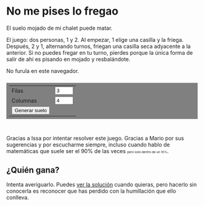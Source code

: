 
<style>
    #board {
        display: block;
        margin: auto;
    }

    #turn {
        text-align: center;
    }

    table {
        margin: 1em auto 3em auto;
        padding: 0.5em;
        background-color: gray;
    }
</style>

<script>
    function showSolution(e) {
        let solution = document.getElementById("solution");
        solution.style.display = "block";

        let nosolution = document.getElementById("nosolution");
        nosolution.remove();
    }
</script>

# No me pises lo fregao

El suelo mojado de mi chalet puede matar.

El juego: dos personas, 1 y 2. Al empezar, 1 elige una casilla y la friega. Después, 2 y 1, alternando turnos, friegan una casilla seca adyacente a la anterior. Si no puedes fregar en tu turno, pierdes porque la única forma de salir de ahí es pisando en mojado y resbalándote.

<!-- Board -->
<canvas id="board">
    No furula en este navegador.
</canvas>

<h3 id="turn"></h3>

<table style="">
    <tr>
        <td> <label>Filas</label> </td>
        <td> <input style="width: 3em" id="n_rows" type="number" min="1" max="10" value=3><br> </td>
    </tr>
    <tr>
        <td> <label>Columnas</label> </td>
        <td> <input style="width: 3em" id="n_cols" type="number" min="1" max="10" value=4> </td>
    </tr>
    <tr>
        <td> <button type="button" onclick="generateBoard(); drawBoard();">Generar suelo</button><br> </td>
    </tr>
</table>

Gracias a Issa por intentar resolver este juego. Gracias a Mario por sus sugerencias y por escucharme siempre, incluso cuando hablo de matemáticas que suele ser el 90% de las veces <small><small><small>pero solo dentro de un 10%</small></small></small>.

## ¿Quién gana?

<div id="nosolution">
Intenta averiguarlo. Puedes <u onclick="showSolution()">ver la solución</u> cuando quieras, pero hacerlo sin conocerla es reconocer que has perdido con la humillación que ello conlleva.
</div>

<div id="solution" style="display: none">
Más concretamente, si 1 y 2 jugasen perfecto, quién ganaría? Depende del tamaño del tablero. Empecemos por resolver un caso más sencillo, un tablero de 2 filas. Tras jugar 1, 2 puede jugar en la única otra casilla que se encuentra en la misma columna que la jugada anterior, es decir, si 1 juega en una casilla que está en la primera fila, 2 juega en la casilla que está justo debajo. De esta forma, a cada movimiento de 1 le corresponde un movimiento de 2, con lo que 2 ganará pues jugará en último lugar.

<div class="flex">
<img src="baldosas2xn.png">
</div>

En otras palabras, hemos encontrado una regla de cómo jugar basada en separar las casillas en parejas de dos adyacentes, algo como "si 1 juega esta casilla, yo juego su pareja". En lenguaje matemático, hemos encontrado una partición del conjunto de casillas en la que cada clase tiene exactamente dos casillas, las cuales son adyacentes.

Generalicemos este razonamiento. Supongamos ahora que el tablero es de tamaño par, como en particular es el 2xn que acabamos de analizar. Esto es equivalente a decir que hay o bien una cantidad par de filas o una cantidad par de columnas (o ambas). Supongamos por ejemplo filas pares. Esto nos permite separar las casillas por parejas como en el 2xn, dando así la misma estrategia que hace ganar a 2: tras jugar 1 en una casilla, 2 juega en su pareja.

<div class="flex">
<img src="baldosasPar.png">
</div>

¿Qué ocurre si el número de casillas es impar? La respuesta es: 1 gana. Vamos a aprovechar lo que hemos razonado en los anteriores párrafos para justificar este hecho. Tenemos un tablero nxm con n y m impares y es el primer turno. 1 puede jugar en la esquina superior izquierda y separar (particionar) las casillas del siguiente modo: separamos la primera fila en parejas y el resto del tablero como antes (pues el resto es un tablero con cantidad par de filas).

<div class="flex">
<img src="baldosasImpar.png">
</div>

Por ser n y m impares, el tablero siempre se podrá separar de esta forma. Tras el movimiento de 2, 1 juega en la pareja de la casilla que ha jugado 2. De esta forma, 1 se asegura jugar en último lugar y ganar.

Resumiendo, si el un número de casillas es par gana 2 y si es impar gana 1 ¿A qué mola? Notar que en ningún momento hemos recurrido a pensar cosas como "¿se fregaran todas las casillas?". Hemos conseguido una estrategia sencilla y elegante sin siquiera preocuparnos de cómo quedará el tablero al final. Te hace ganar y au. ¿Se podrá jugar a este juego en un tablero más general🤔?

Si has llegado hasta aquí, te doy las gracias ❤. Dale like y suscríbete.

<div class="flex">
<img src="fin.jpeg">
</div>

## ¡Me gustan los grafos!

Este juego tiene una generalización directa a grafos (esto se pone matemático). Dado un grafo G, 1 empieza eligiendo un vértice cualquiera y lo friega. En lo sucesivo, 2 y 1 se alternan para fregar un vértice adyacente al anterior que no esté fregao. Pierdes si te quedas sin posibles vértices a fregar.

Lo que más me gusta de este juego es que la solución en grafos es bastante natural si conoces la solución en baldosas. ¡Veámoslo! Como esta es mi web voy a tomarme la libertad de llamar teorema a la siguiente proposición (y de no numerarlo jaja estoy loco).

<u>**Teorema:**</u> Dado un grafo G, 2 gana al juego de no pisar lo fregao si y solo si existe una partición de $V$, el conjunto de vértices de $G$, en parejas de vértices adyacentes.

<u>Demostración:</u> Si $V$ se puede particionar como dice el enunciado, 2 gana aplicando la misma estrategia explicada antes de generalizar el juego a grafos. Recíprocamente, supongamos que G no se puede particionar de esta forma. Considerar un subconjunto $V^\prime \subseteq V$ de tamaño máximo tal que $V^\prime$ sí que se puede particionar como en el enunciado. Fijamos dicha partición. La estrategia ganadora para 1 es como sigue: primero 1 juega en un vértice $u \notin V^\prime$. A cada jugada de 2, 1 juega en su pareja según la partición de $V^\prime$. Si 2 pudiera jugar en algún momento en un vértice $v \notin V^\prime$, entonces podríamos considerar el conjunto $V^\prime \cup \{u, v\}$, el cual se puede particionar como en el enunciado, pues la consecución de movimientos de la partida define un camino (path) recubridor de tamaño par en dicho conjunto. Esto contradiciría la maximalidad de $V^\prime$, de donde se sigue que todos los vértices de la partida, salvo el primero, son vértices de $V^\prime$. De las propiedades de la partición de $V^\prime$, deducimos que 1 jugará en último lugar.

Q.E.D.

Algunas notas finales (principalmente para Luis y Bea):

- Lo que he llamado "partición en parejas de vértices adyacentes" es el concepto de [apareamiento](https://es.wikipedia.org/wiki/Apareamiento_(teor%C3%ADa_de_grafos)) (matching en inglés). Con este lenguaje, el teorema se puede reformular como "2 gana si y solo si G admite un apareamiento perfecto".
- Calcular el [NIM value](https://es.wikipedia.org/wiki/Teorema_de_Sprague-Grundy) de un grafo cualquiera parece una tarea un poco difícil (escríbeme si lo consigues o si lo intentas).
- No me parecería raro que alguien haya considerado ya este juego antes. Yo al menos lo desconozco (escríbeme por favor si sabes algo al respecto).

<div>

<script src="fregao.js"></script>
